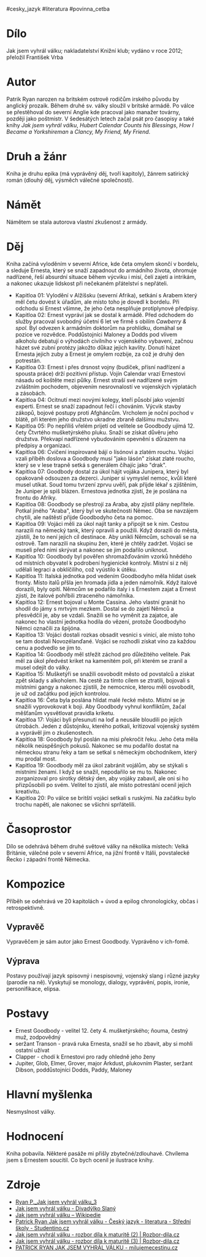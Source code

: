 #cesky_jazyk #literatura #povinna_cetba
# Dílo
Jak jsem vyhrál válku; nakladatelství Knižní klub; vydáno v roce 2012; přeložil František Vrba
# Autor
Patrik Ryan narozen na britském ostrově rodičům irského původu by anglický prozaik. Během druhé sv. války sloužil v britské armádě. Po válce se přestěhoval do severní Anglie kde pracoval jako manažer továrny, později jako poštmistr. V šedesátých letech začal psát pro časopisy a také knihy *Jak jsem vyhrál válku*, *Hubert Calendar Counts his Blessings*, *How I Became a Yorkshireman* a *Clancy, My Friend, My Friend*.
# Druh a žánr
Kniha je druhu epika (má vyprávěný děj, tvoří kapitoly), žánrem satirický román (dlouhý děj, výsměch válečné společnosti).
# Námět
Námětem se stala autorova vlastní zkušenost z armády.
# Děj
Kniha začíná vyloděním v severní Africe, kde četa omylem skončí v bordelu, a sleduje Ernesta, který se snaží zapadnout do armádního života, ohromuje nadřízené, řeší absurdní situace během výcviku i misí, čelí zajetí a intrikám, a nakonec ukazuje lidskost při nečekaném přátelství s nepřáteli.

* Kapitloa 01: Vylodění v Alžíšsku (severní Afrika), setkání s Arabem který měl četu dovést k úřadům, ale místo toho je dovedl k bordelu. Při odchodu si Ernest všimne, že jeho četa nesplňuje protiplynové předpisy.
* Kapitloa 02: Ernest vypráví jak se dostal k armádě. Před odchodem do služby pracoval svobodný účetní 6 let ve firmě s obilím *Cawberry & spol.* Byl odvezen k armádním doktorům na prohlídku, domáhal se pozice ve rozvědce. Poddůstojníci Maloney a Dodds pod vlivem alkoholu debatují o výhodách civilního v vojenského vybavení, začnou házet své zubní protézy jakožto důkaz jejich kavlity. Donutí házet Ernesta jejich zuby a Ernest je omylem rozbije, za což je druhý den potrestán.
* Kapitloa 03: Ernest i přes drsnost vojny (budíček, přísní nadřízení a spousta práce) drží pozitivní přístup. Vojín Calendar vrazí Ernestovi násadu od koštěte mezi půlky. Ernest straší své nadřízené svým zvláštním pochodem, objevením nesrovnalostí ve vojenských výplatách a zásobách.
* Kapitloa 04: Ocitnutí mezi novými kolegy, kteří působí jako vojenští experti. Ernest se snaží zapadnout řečí i chováním. Výcvik stavby zákopů, bojové postupy proti Afgháncům. Vrcholem je noční pochod v blátě, při kterém jeho družstvo ukradne zbraně dalšímu mužstvu.
* Kapitloa 05: Po nepříliš vřelém prijetí od velitele se Goodbody ujímá 12. čety Čtvrtého mušketýrského pluku. Snaží se získat důvěru jeho družstva. Překvapí nadřízené vybudováním opevnění s důrazem na předpisy a organizaci.
* Kapitloa 06: Cvičení inspirované bájí o Iísónovi a zlatém rouchu. Vojáci vzali příběh doslova a Goodbody musí "jako Iásón" získat zlaté roucho, který se v lese trapně setká s generálem číhajíc jako "drak".
* Kapitloa 07: Goodbody dostal za úkol hájit vojáka Junipera, který byl opakovaně odsouzen za dezerci. Juniper si vymyslel nemoc, kvůli které musel utíkat. Soud tomu tvrzení zprvu uvěří, pak přijde lékař s zjištěním, že Juniper je spíš blázen. Ernestova jednotka zjistí, že je poslána na frontu do Afriky.
* Kapitloa 08: Goodbody se přestrojí za Araba, aby zjistil plány nepřítele. Potkal jiného "Araba", který byl ve skutečnosti Němec. Oba se navzájem chytili, ale naštěstí přijde Goodbodyho četa na pomoc.
* Kapitloa 09: Vojáci měli za úkol najít tanky a připojit se k nim. Cestou narazili na německý tank, který opravili a použili. Když dorazili do města, zjistili, že to není jejich cíl destinace. Aby unikli Němcům, schovali se na ostrově. Tam narazili na skupinu žen, které je chtěly zadržet. Vojáci se museli před nimi skrývat a nakonec se jim podařilo uniknout.
* Kapitloa 10: Goodbody byl pověřen shromažďováním vzorků hnědého od místních obyvatel k podrobení hygienické kontroly. Místní si z něj udělali legraci a obklíčiliho, což vyústilo k útěku.
* Kapitloa 11: Italská jednotka pod vedením Goodbodyho měla hlídat úsek fronty. Místo italů přšla jen hromada jídla a jeden námořník. Když italové dorazili, byly opití. Němcům se podařilo italy i s Ernestem zajat a Ernest zjistí, že italové pohřbili ztraceného námořníka.
* Kapitloa 12: Ernest bojoval u Monte Cassina. Jeho vlastní granát ho shodil do jámy s mrtvým mezkem. Dostal se do zajetí Němců a přesvědčil je, aby se vzdali. Snažili se ho vyměnit za zajatce, ale nakonec ho vlastní jednotka hodila do vězení, protože Goodbodyho Němci označili za špijóna.
* Kapitloa 13: Vojáci dostali rozkas obsadit vesnici s vinicí, ale místo toho se tam dostali Novozélanďané. Vojáci se rozhodli získat víno za každou cenu a podvedlo se jim to.
* Kapitloa 14: Goodbody měl střežit záchod pro důležitého velitele. Pak měl za úkol předvést kriket na kamenitém poli, při kterém se zranil a musel odejít do války.
* Kapitloa 15: Mušketýři se snažili osvobodit město od povstalců a získat zpět sklady s alkoholem. Na cestě za tímto cílem se ztratili, bojovali s místními gangy a nakonec zjistili, že nemocnice, kterou měli osvobodit, je už od začátku pod jejich kontrolou.
* Kapitloa 16: Četa byla poslána hlídat malé řecké město. Místní se je snažili vyprovokovat k boji. Aby Goodbody vyhnul konfliktům, žačal měšťanům vysvětlovat pravidla kriketu.
* Kapitloa 17: Vojáci byli přesunuti na loď a neusále bloudili po jejích útrobách. Jeden z důstojníku, kterého potkali, kritizoval vojenský systém a vyprávěl jim o zkušenostech.
* Kapitloa 18: Goodbody byl poslán na misi překročit řeku. Jeho četa měla několik neúspěšných pokusů. Nakonec se mu podařilo dostat na německou stranu řeky a tam se setkal s německým obchodníkem, který mu prodal most.
* Kapitloa 19: Goodbody měl za úkol zabránit vojálům, aby se stýkali s místními ženami. I když se snažil, nepodařilo se mu to. Nakonec zorganizoval pro sirotky dětský den, aby vojáky zabavil, ale oni si ho přizpůsobili po svém. Velitel to zjistil, ale místo potrestání ocenil jejich kreativitu.
* Kapitloa 20: Po válce se britští vojáci setkali s ruskými. Na začátku bylo trochu napěti, ale nakonec se všichni sprřátelili.
# Časoprostor
Dílo se odehrává během druhé světové války na několika místech: Velká Británie, válečné pole v severní Africe, na jižní frontě v Itálii, povstalecké Řecko i západní frontě Německa.
# Kompozice
Příběh se odehrává ve 20 kapitolách + úvod a epilog chronologicky, občas i retrospektivně.
## Vypravěč
Vypravěčem je sám autor jako Ernest Goodbody. Vyprávěno v ich-fomě.
## Výprava
Postavy používají jazyk spisovný i nespisovný, vojenský slang i různé jazyky (parodie na ně). Vyskytují se monology, dialogy, vyprávění, popis, ironie, personifikace, elipsa.
# Postavy
* Ernest Goodbody - velitel 12. čety 4. mušketýrského; ňouma, čestný muž, zodpovědný
* seržant Transon - pravá ruka Ernesta, snažil se ho zbavit, aby si mohli ostatní užívat
* Clapper - chodí k Ernestovi pro rady ohledně jeho ženy
* Jupiter, Glob, Elmer, Grover, major Arkdust, plukovním Plaster, seržant Dibson, poddůstojníci Dodds, Paddy, Maloney
# Hlavní myšlenka
Nesmyslnost války.
# Hodnocení
Kniha pobavila. Některé pasáže mi přišly zbytečné/zdlouhavé. Chvílema jsem s Ernestem soucítil. Co bych ocenil je ilustrace knihy.
# Zdroje
* [Ryan P.\_Jak jsem vyhrál válku\_3](https://prumkadc.sharepoint.com/:b:/r/sites/E3B-2023-JL-Wikopie/Vukov%20materily/Maturitn%C3%AD%20%C4%8Detba/III.%20Sv%C4%9Btov%C3%A1%20literatura%2020.%20a%2021.%20stolet%C3%AD/Ryan%20P._Jak%20jsem%20vyhr%C3%A1l%20v%C3%A1lku_3.pdf?csf=1&web=1&e=sroPrb)
* [Jak jsem vyhrál válku - Divadýlko Slaný](https://youtu.be/-O4rqI6z5tE)
* [Jak jsem vyhrál válku – Wikipedie](https://cs.wikipedia.org/wiki/Jak_jsem_vyhr%C3%A1l_v%C3%A1lku)
* [Patrick Ryan Jak jsem vyhrál válku - Český jazyk - literatura - Střední školy - Studentino.cz](https://www.studentino.cz/ss/lit/patrick-ryan-jak-jsem-vyhral-valku-1897-p1.html)
* [Jak jsem vyhrál válku - rozbor díla k maturitě (2) | Rozbor-dila.cz](https://rozbor-dila.cz/jak-jsem-vyhral-valku-rozbor-dila-k-maturite/)
* [Jak jsem vyhrál válku - rozbor díla k maturitě (3) | Rozbor-dila.cz](https://rozbor-dila.cz/jak-jsem-vyhral-valku-rozbor-dila-k-maturite-3/)
* [PATRICK RYAN JAK JSEM VYHRÁL VÁLKU - milujemecestinu.cz](https://milujemecestinu.cz/files/tournaments/161/Patrick_Ryan_Jak_jsem_vyhral_valku.pdf)
